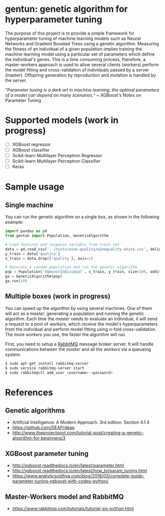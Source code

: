 # gentun: genetic algorithm for hyperparameter tuning

The purpose of this project is to provide a simple framework for hyperparameter tuning of machine learning models such
as Neural Networks and Gradient Boosted Trees using a genetic algorithm. Measuring the fitness of an individual of a
given population implies training the machine learning model using a particular set of parameters which define the
individual's genes. This is a time consuming process, therefore, a master-workers approach is used to allow several
clients (workers) perform the model fitting and cross-validation of individuals passed by a server (master). Offspring
generation by reproduction and mutation is handled by the server.

*"Parameter tuning is a dark art in machine learning, the optimal parameters of a model can depend on many scenarios."*
~ XGBoost's Notes on Parameter Tuning

# Supported models (work in progress)

- [ ] XGBoost regressor
- [ ] XGBoost classifier
- [ ] Scikit-learn Multilayer Perceptron Regressor
- [ ] Scikit-learn Multilayer Perceptron Classifier
- [ ] Keras

# Sample usage

## Single machine

You can run the genetic algorithm on a single box, as shown in
the following example:

```python
import pandas as pd
from gentun import Population, GeneticAlgorithm
```

```python
# Load features and response variable from train set
data = pd.read_csv('../tests/wine-quality/winequality-white.csv', delimiter=';')
y_train = data['quality']
x_train = data.drop(['quality'], axis=1)
```

```python
# Generate a random population and run the genetic algorithm
pop = Population('XgboostIndividual', x_train, y_train, size=100, additional_parameters={'nfold': 3})
ga = GeneticAlgorithm(pop)
ga.run(10)
```

## Multiple boxes (work in progress)

You can speed up the algorithm by using several machines. One of them will act as a *master*, generating a population
and running the genetic algorithm. Each time the *master* needs to evaluate an individual, it will send a request to a
pool of *workers*, which receive the model's hyperparameters from the individual and perform model fitting using n-fold
cross-validation. The more *workers* you use, the faster the algorithm will run.

First, you need to setup a [RabbitMQ](https://www.rabbitmq.com/download.html) message broker server. It will handle
communications between the *master* and all the *workers* via a queueing system.

```bash
$ sudo apt-get install rabbitmq-server
$ sudo service rabbitmq-server start
$ sudo rabbitmqctl add_user <username> <password>
```

# References

## Genetic algorithms

* Artificial Intelligence: A Modern Approach. 3rd edition. Section 4.1.4
* https://github.com/DEAP/deap
* http://www.theprojectspot.com/tutorial-post/creating-a-genetic-algorithm-for-beginners/3

## XGBoost parameter tuning

* http://xgboost.readthedocs.io/en/latest/parameter.html
* http://xgboost.readthedocs.io/en/latest/how_to/param_tuning.html
* https://www.analyticsvidhya.com/blog/2016/03/complete-guide-parameter-tuning-xgboost-with-codes-python/

## Master-Workers model and RabbitMQ

* https://www.rabbitmq.com/tutorials/tutorial-six-python.html
